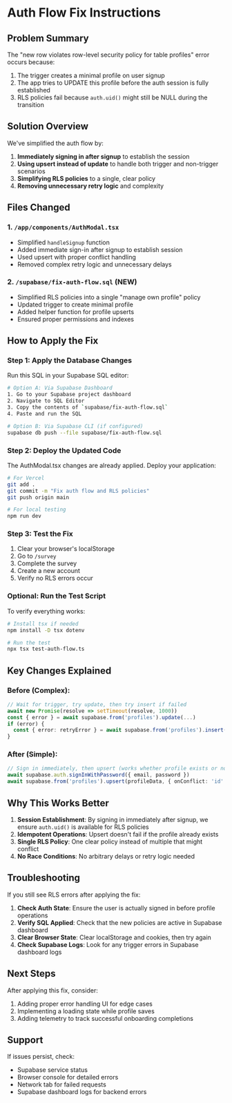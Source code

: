 # Auth Flow Fix Instructions

## Problem Summary
The "new row violates row-level security policy for table profiles" error occurs because:
1. The trigger creates a minimal profile on user signup
2. The app tries to UPDATE this profile before the auth session is fully established
3. RLS policies fail because `auth.uid()` might still be NULL during the transition

## Solution Overview
We've simplified the auth flow by:
1. **Immediately signing in after signup** to establish the session
2. **Using upsert instead of update** to handle both trigger and non-trigger scenarios
3. **Simplifying RLS policies** to a single, clear policy
4. **Removing unnecessary retry logic** and complexity

## Files Changed

### 1. `/app/components/AuthModal.tsx`
- Simplified `handleSignup` function
- Added immediate sign-in after signup to establish session
- Used upsert with proper conflict handling
- Removed complex retry logic and unnecessary delays

### 2. `/supabase/fix-auth-flow.sql` (NEW)
- Simplified RLS policies into a single "manage own profile" policy
- Updated trigger to create minimal profile
- Added helper function for profile upserts
- Ensured proper permissions and indexes

## How to Apply the Fix

### Step 1: Apply the Database Changes
Run this SQL in your Supabase SQL editor:

```bash
# Option A: Via Supabase Dashboard
1. Go to your Supabase project dashboard
2. Navigate to SQL Editor
3. Copy the contents of `supabase/fix-auth-flow.sql`
4. Paste and run the SQL

# Option B: Via Supabase CLI (if configured)
supabase db push --file supabase/fix-auth-flow.sql
```

### Step 2: Deploy the Updated Code
The AuthModal.tsx changes are already applied. Deploy your application:

```bash
# For Vercel
git add .
git commit -m "Fix auth flow and RLS policies"
git push origin main

# For local testing
npm run dev
```

### Step 3: Test the Fix
1. Clear your browser's localStorage
2. Go to `/survey`
3. Complete the survey
4. Create a new account
5. Verify no RLS errors occur

### Optional: Run the Test Script
To verify everything works:

```bash
# Install tsx if needed
npm install -D tsx dotenv

# Run the test
npx tsx test-auth-flow.ts
```

## Key Changes Explained

### Before (Complex):
```typescript
// Wait for trigger, try update, then try insert if failed
await new Promise(resolve => setTimeout(resolve, 1000))
const { error } = await supabase.from('profiles').update(...)
if (error) {
  const { error: retryError } = await supabase.from('profiles').insert(...)
}
```

### After (Simple):
```typescript
// Sign in immediately, then upsert (works whether profile exists or not)
await supabase.auth.signInWithPassword({ email, password })
await supabase.from('profiles').upsert(profileData, { onConflict: 'id' })
```

## Why This Works Better

1. **Session Establishment**: By signing in immediately after signup, we ensure `auth.uid()` is available for RLS policies
2. **Idempotent Operations**: Upsert doesn't fail if the profile already exists
3. **Single RLS Policy**: One clear policy instead of multiple that might conflict
4. **No Race Conditions**: No arbitrary delays or retry logic needed

## Troubleshooting

If you still see RLS errors after applying the fix:

1. **Check Auth State**: Ensure the user is actually signed in before profile operations
2. **Verify SQL Applied**: Check that the new policies are active in Supabase dashboard
3. **Clear Browser State**: Clear localStorage and cookies, then try again
4. **Check Supabase Logs**: Look for any trigger errors in Supabase dashboard logs

## Next Steps

After applying this fix, consider:
1. Adding proper error handling UI for edge cases
2. Implementing a loading state while profile saves
3. Adding telemetry to track successful onboarding completions

## Support

If issues persist, check:
- Supabase service status
- Browser console for detailed errors
- Network tab for failed requests
- Supabase dashboard logs for backend errors